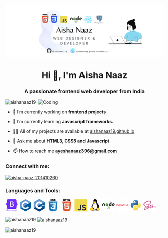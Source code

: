 ![Image Alt text](https://github.com/aishanaaz19/aishanaaz19/blob/main/images/github-header.png?raw=true)
<h1 align="center">Hi 👋, I'm Aisha Naaz</h1>
<h3 align="center">A passionate frontend web developer from India</h3>
<img align="right" alt="Coding" width="400" src="https://cdn.dribbble.com/users/836931/screenshots/4281418/_typing_.gif">
<p align="left"> <img src="https://komarev.com/ghpvc/?username=aishanaaz19&label=Profile%20views&color=0e75b6&style=flat" alt="aishanaaz19" /> </p>

- 🔭 I’m currently working on **frontend projects**

- 🌱 I’m currently learning **Javascript frameworks.**

- 👨‍💻 All of my projects are available at [aishanaaz19.github.io](aishanaaz19.github.io)

- 💬 Ask me about **HTML3, CSS5 and Javascript**

- 📫 How to reach me **ayeshanaaz396@gmail.com**

<h3 align="left">Connect with me:</h3>
<p align="left">
<a href="https://linkedin.com/in/aisha-naaz-201410260" target="blank"><img align="center" src="https://raw.githubusercontent.com/rahuldkjain/github-profile-readme-generator/master/src/images/icons/Social/linked-in-alt.svg" alt="aisha-naaz-201410260" height="30" width="40" /></a>
</p>

<h3 align="left">Languages and Tools:</h3>
<p align="left"> <a href="https://getbootstrap.com" target="_blank" rel="noreferrer"> <img src="https://raw.githubusercontent.com/devicons/devicon/master/icons/bootstrap/bootstrap-plain-wordmark.svg" alt="bootstrap" width="40" height="40"/> </a> <a href="https://www.cprogramming.com/" target="_blank" rel="noreferrer"> <img src="https://raw.githubusercontent.com/devicons/devicon/master/icons/c/c-original.svg" alt="c" width="40" height="40"/> </a> <a href="https://www.w3schools.com/cpp/" target="_blank" rel="noreferrer"> <img src="https://raw.githubusercontent.com/devicons/devicon/master/icons/cplusplus/cplusplus-original.svg" alt="cplusplus" width="40" height="40"/> </a> <a href="https://www.w3schools.com/css/" target="_blank" rel="noreferrer"> <img src="https://raw.githubusercontent.com/devicons/devicon/master/icons/css3/css3-original-wordmark.svg" alt="css3" width="40" height="40"/> </a> <a href="https://www.w3.org/html/" target="_blank" rel="noreferrer"> <img src="https://raw.githubusercontent.com/devicons/devicon/master/icons/html5/html5-original-wordmark.svg" alt="html5" width="40" height="40"/> </a> <a href="https://developer.mozilla.org/en-US/docs/Web/JavaScript" target="_blank" rel="noreferrer"> <img src="https://raw.githubusercontent.com/devicons/devicon/master/icons/javascript/javascript-original.svg" alt="javascript" width="40" height="40"/> </a> <a href="https://www.linux.org/" target="_blank" rel="noreferrer"> <img src="https://raw.githubusercontent.com/devicons/devicon/master/icons/linux/linux-original.svg" alt="linux" width="40" height="40"/> </a> <a href="https://nodejs.org" target="_blank" rel="noreferrer"> <img src="https://raw.githubusercontent.com/devicons/devicon/master/icons/nodejs/nodejs-original-wordmark.svg" alt="nodejs" width="40" height="40"/> </a> <a href="https://www.oracle.com/" target="_blank" rel="noreferrer"> <img src="https://raw.githubusercontent.com/devicons/devicon/master/icons/oracle/oracle-original.svg" alt="oracle" width="40" height="40"/> </a> <a href="https://www.python.org" target="_blank" rel="noreferrer"> <img src="https://raw.githubusercontent.com/devicons/devicon/master/icons/python/python-original.svg" alt="python" width="40" height="40"/> </a> <a href="https://sass-lang.com" target="_blank" rel="noreferrer"> <img src="https://raw.githubusercontent.com/devicons/devicon/master/icons/sass/sass-original.svg" alt="sass" width="40" height="40"/> </a> </p>

<p><img align="left" src="https://github-readme-stats.vercel.app/api/top-langs?username=aishanaaz19&show_icons=true&locale=en&layout=compact" alt="aishanaaz19" /></p>

<p>&nbsp;<img align="center" src="https://github-readme-stats.vercel.app/api?username=aishanaaz19&show_icons=true&locale=en" alt="aishanaaz19" /></p>

<p><img align="center" src="https://github-readme-streak-stats.herokuapp.com/?user=aishanaaz19&" alt="aishanaaz19" /></p>

